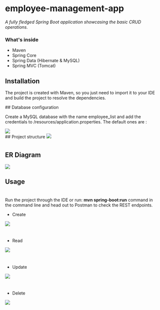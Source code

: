 # employee-management-app
_A fully fledged Spring Boot application showcasing the basic CRUD operations._ <br>

### What's inside
* Maven
* Spring Core
* Spring Data (Hibernate & MySQL)
* Spring MVC (Tomcat)

## Installation
The project is created with Maven, so you just need to import it to your IDE and build the project to resolve the dependencies.
<div />
<div />
## Database configuration 

Create a MySQL database with the name employee_list and add the credentials to /resources/application.properties.
The default ones are :
<div />
<img src="jdbc.png"> 
<div />
## Project structure

<img src="projectStructure.png"  >

#

## ER Diagram
<div />
<img src="db.png" >

## Usage <br>
#
Run the project through the IDE or run: **mvn spring-boot:run** command in the command line and head out to Postman to check the REST endpoints.


* Create
<div /> 
<img src="createEmployee.png" >

#

* Read 
<div /> 
<img src="getAllEmployees.png" >

#

* Update
<div />  
<img src="update.png" >

#

* Delete
<div />  
<img src="delete.png">
